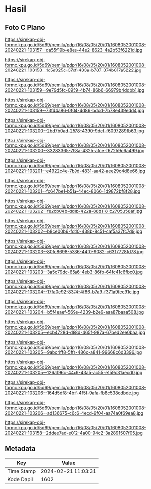 # Hasil

## Foto C Plano

https://sirekap-obj-formc.kpu.go.id/5d69/pemilu/pdpr/16/08/05/20/01/1608052001008-20240221-103157--da55f19b-e8ee-44e2-8623-4a2b53f6221d.jpg

https://sirekap-obj-formc.kpu.go.id/5d69/pemilu/pdpr/16/08/05/20/01/1608052001008-20240221-103158--1c5a925c-37df-433a-b787-374b617a5222.jpg

https://sirekap-obj-formc.kpu.go.id/5d69/pemilu/pdpr/16/08/05/20/01/1608052001008-20240221-103159--9e79d5fc-0959-4b74-86b6-66979b4ddbb1.jpg

https://sirekap-obj-formc.kpu.go.id/5d69/pemilu/pdpr/16/08/05/20/01/1608052001008-20240221-103159--73f44a86-0f04-4d86-bdcd-7b78e439edd4.jpg

https://sirekap-obj-formc.kpu.go.id/5d69/pemilu/pdpr/16/08/05/20/01/1608052001008-20240221-103200--2bd7b0ad-2578-4390-9dcf-f6097289fb63.jpg

https://sirekap-obj-formc.kpu.go.id/5d69/pemilu/pdpr/16/08/05/20/01/1608052001008-20240221-103200--33283365-798a-4325-afce-f67259c6a499.jpg

https://sirekap-obj-formc.kpu.go.id/5d69/pemilu/pdpr/16/08/05/20/01/1608052001008-20240221-103201--e4922c4e-7b9d-4831-aa42-aee29c4d8e66.jpg

https://sirekap-obj-formc.kpu.go.id/5d69/pemilu/pdpr/16/08/05/20/01/1608052001008-20240221-103201--fc647be1-b51a-44ec-8066-1d9872bf8f28.jpg

https://sirekap-obj-formc.kpu.go.id/5d69/pemilu/pdpr/16/08/05/20/01/1608052001008-20240221-103202--fe2cb04b-dd1b-422a-88d1-81c2705358af.jpg

https://sirekap-obj-formc.kpu.go.id/5d69/pemilu/pdpr/16/08/05/20/01/1608052001008-20240221-103202--b8ce00b6-fdd0-438b-8c51-caf5a37fc7d9.jpg

https://sirekap-obj-formc.kpu.go.id/5d69/pemilu/pdpr/16/08/05/20/01/1608052001008-20240221-103203--80fc8698-5336-44f0-9082-c6317728fd78.jpg

https://sirekap-obj-formc.kpu.go.id/5d69/pemilu/pdpr/16/08/05/20/01/1608052001008-20240221-103203--3a5c79dc-65a6-4eb3-86fb-64fc41c6fbc0.jpg

https://sirekap-obj-formc.kpu.go.id/5d69/pemilu/pdpr/16/08/05/20/01/1608052001008-20240221-103204--17fa0e92-8374-4f86-b7a9-f371a9fec91c.jpg

https://sirekap-obj-formc.kpu.go.id/5d69/pemilu/pdpr/16/08/05/20/01/1608052001008-20240221-103204--b5f4eaef-569e-4239-b2e9-aaa87baaa508.jpg

https://sirekap-obj-formc.kpu.go.id/5d69/pemilu/pdpr/16/08/05/20/01/1608052001008-20240221-103205--ecb4728d-d88d-465f-987a-67bed2ee0baa.jpg

https://sirekap-obj-formc.kpu.go.id/5d69/pemilu/pdpr/16/08/05/20/01/1608052001008-20240221-103205--9abc4ff8-5ffa-486c-a841-99668c6d3396.jpg

https://sirekap-obj-formc.kpu.go.id/5d69/pemilu/pdpr/16/08/05/20/01/1608052001008-20240221-103205--126a196c-44c9-43a5-ac55-e159c31aecd0.jpg

https://sirekap-obj-formc.kpu.go.id/5d69/pemilu/pdpr/16/08/05/20/01/1608052001008-20240221-103206--164d5df8-4bff-4f5f-9afa-fb8c538cdbde.jpg

https://sirekap-obj-formc.kpu.go.id/5d69/pemilu/pdpr/16/08/05/20/01/1608052001008-20240221-103206--ad136675-c6c6-4ecd-9f04-aa74a0f69ea8.jpg

https://sirekap-obj-formc.kpu.go.id/5d69/pemilu/pdpr/16/08/05/20/01/1608052001008-20240221-103158--2ddee7ad-e012-4a00-94c2-3a2891507f05.jpg


## Metadata

| Key        | Value               |
| ---------- | ------------------- |
| Time Stamp | 2024-02-21 11:03:31 |
| Kode Dapil | 1602                |



